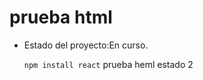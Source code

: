 <h1>prueba html</h1>

- Estado del proyecto:En curso.

  ```npm install react```
prueba heml estado 2
